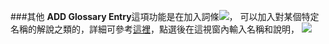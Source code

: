 ###其他
**ADD Glossary Entry**這項功能是在加入詞條![](https:/dl.dropboxusercontent.com/s/2thubh19h6m57x0/%E8%9E%A2%E5%B9%95%E6%88%AA%E5%9C%96%202015-01-14%2011.40.18%20-%20%E8%A4%87%E8%A3%BD%20-%20%E8%A4%87%E8%A3%BD.png?dl=0)，
可以加入對某個特定名稱的解說之類的，詳細可參考[這裡](http://www.zwbk.org/MyLemmaShow.aspx?zh=zh-tw&lid=86573)，點選後在這視窗內輸入名稱和說明，
![](https://dl.dropboxusercontent.com/s/51b64zll6n1xtjb/%E8%9E%A2%E5%B9%95%E6%88%AA%E5%9C%96%202015-02-09%2016.12.24.png?dl=0)



